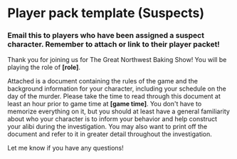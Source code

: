 # Player pack template (Suspects)
### Email this to players who have been assigned a suspect character. Remember to attach or link to their player packet!

Thank you for joining us for The Great Northwest Baking Show!  You will be playing the role of **[role]**.
 
Attached is a document containing the rules of the game and the background information for your character, including your schedule on the day of the murder.  Please take the time to read through this document at least an hour prior to game time at **[game time]**.  You don't have to memorize everything on it, but you should at least have a general familiarity about who your character is to inform your behavior and help construct your alibi during the investigation.  You may also want to print off the document and refer to it in greater detail throughout the investigation.
 
Let me know if you have any questions!
